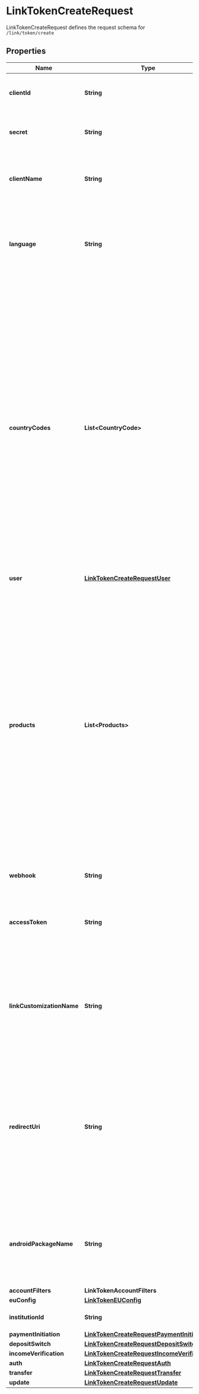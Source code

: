 

# LinkTokenCreateRequest

LinkTokenCreateRequest defines the request schema for `/link/token/create`

## Properties

| Name | Type | Description | Notes |
|------------ | ------------- | ------------- | -------------|
|**clientId** | **String** | Your Plaid API &#x60;client_id&#x60;. The &#x60;client_id&#x60; is required and may be provided either in the &#x60;PLAID-CLIENT-ID&#x60; header or as part of a request body. |  [optional] |
|**secret** | **String** | Your Plaid API &#x60;secret&#x60;. The &#x60;secret&#x60; is required and may be provided either in the &#x60;PLAID-SECRET&#x60; header or as part of a request body. |  [optional] |
|**clientName** | **String** | The name of your application, as it should be displayed in Link. Maximum length of 30 characters. If a value longer than 30 characters is provided, Link will display \&quot;This Application\&quot; instead. |  |
|**language** | **String** | The language that Link should be displayed in.  Supported languages are: - English (&#x60;&#39;en&#39;&#x60;) - French (&#x60;&#39;fr&#39;&#x60;) - Spanish (&#x60;&#39;es&#39;&#x60;) - Dutch (&#x60;&#39;nl&#39;&#x60;) - German(&#x60;&#39;de&#39;&#x60;)  When using a Link customization, the language configured here must match the setting in the customization, or the customization will not be applied. |  |
|**countryCodes** | **List&lt;CountryCode&gt;** | Specify an array of Plaid-supported country codes using the ISO-3166-1 alpha-2 country code standard. Institutions from all listed countries will be shown.  Supported country codes are: &#x60;US&#x60;, &#x60;CA&#x60;, &#x60;DE&#x60;, &#x60;ES&#x60;, &#x60;FR&#x60;, &#x60;GB&#x60;, &#x60;IE&#x60;, &#x60;NL&#x60;. For a complete mapping of supported products by country, see https://plaid.com/global/.  If Link is launched with multiple country codes, only products that you are enabled for in all countries will be used by Link. Note that while all countries are enabled by default in Sandbox and Development, in Production only US and Canada are enabled by default. To gain access to European institutions in the Production environment, [file a product access Support ticket](https://dashboard.plaid.com/support/new/product-and-development/product-troubleshooting/request-product-access) via the Plaid dashboard. If you initialize with a European country code, your users will see the European consent panel during the Link flow.  If using a Link customization, make sure the country codes in the customization match those specified in &#x60;country_codes&#x60;. If both &#x60;country_codes&#x60; and a Link customization are used, the value in &#x60;country_codes&#x60; may override the value in the customization.  If using the Auth features Instant Match, Same-day Micro-deposits, or Automated Micro-deposits, &#x60;country_codes&#x60; must be set to &#x60;[&#39;US&#39;]&#x60;. |  |
|**user** | [**LinkTokenCreateRequestUser**](LinkTokenCreateRequestUser.md) |  |  |
|**products** | **List&lt;Products&gt;** | List of Plaid product(s) you wish to use. If launching Link in update mode, should be omitted; required otherwise.  &#x60;balance&#x60; is *not* a valid value, the Balance product does not require explicit initialization and will automatically be initialized when any other product is initialized.  Only institutions that support *all* requested products will be shown in Link; to maximize the number of institutions listed, it is recommended to initialize Link with the minimal product set required for your use case. Additional products can be added after Link initialization by calling the relevant endpoints. For details and exceptions, see [Choosing when to initialize products](https://plaid.com/docs/link/best-practices/#choosing-when-to-initialize-products).  Note that, unless you have opted to disable Instant Match support, institutions that support Instant Match will also be shown in Link if &#x60;auth&#x60; is specified as a product, even though these institutions do not contain &#x60;auth&#x60; in their product array.  In Production, you will be billed for each product that you specify when initializing Link. Note that a product cannot be removed from an Item once the Item has been initialized with that product. To stop billing on an Item for subscription-based products, such as Liabilities, Investments, and Transactions, remove the Item via &#x60;/item/remove&#x60;. |  [optional] |
|**webhook** | **String** | The destination URL to which any webhooks should be sent. |  [optional] |
|**accessToken** | **String** | The &#x60;access_token&#x60; associated with the Item to update, used when updating or modifying an existing &#x60;access_token&#x60;. Used when launching Link in update mode, when completing the Same-day (manual) Micro-deposit flow, or (optionally) when initializing Link as part of the Payment Initiation (UK and Europe) flow. |  [optional] |
|**linkCustomizationName** | **String** | The name of the Link customization from the Plaid Dashboard to be applied to Link. If not specified, the &#x60;default&#x60; customization will be used. When using a Link customization, the language in the customization must match the language selected via the &#x60;language&#x60; parameter, and the countries in the customization should match the country codes selected via &#x60;country_codes&#x60;. |  [optional] |
|**redirectUri** | **String** | A URI indicating the destination where a user should be forwarded after completing the Link flow; used to support OAuth authentication flows when launching Link in the browser or via a webview. The &#x60;redirect_uri&#x60; should not contain any query parameters. When used in Production or Development, must be an https URI. To specify any subdomain, use &#x60;*&#x60; as a wildcard character, e.g. &#x60;https://_*.example.com/oauth.html&#x60;. If &#x60;android_package_name&#x60; is specified, this field should be left blank.  Note that any redirect URI must also be added to the Allowed redirect URIs list in the [developer dashboard](https://dashboard.plaid.com/team/api). |  [optional] |
|**androidPackageName** | **String** | The name of your app&#39;s Android package. Required if using the &#x60;link_token&#x60; to initialize Link on Android. When creating a &#x60;link_token&#x60; for initializing Link on other platforms, this field must be left blank. Any package name specified here must also be added to the Allowed Android package names setting on the [developer dashboard](https://dashboard.plaid.com/team/api).  |  [optional] |
|**accountFilters** | **LinkTokenAccountFilters** |  |  [optional] |
|**euConfig** | [**LinkTokenEUConfig**](LinkTokenEUConfig.md) |  |  [optional] |
|**institutionId** | **String** | Used for certain Europe-only configurations, as well as certain legacy use cases in other regions. |  [optional] |
|**paymentInitiation** | [**LinkTokenCreateRequestPaymentInitiation**](LinkTokenCreateRequestPaymentInitiation.md) |  |  [optional] |
|**depositSwitch** | [**LinkTokenCreateRequestDepositSwitch**](LinkTokenCreateRequestDepositSwitch.md) |  |  [optional] |
|**incomeVerification** | [**LinkTokenCreateRequestIncomeVerification**](LinkTokenCreateRequestIncomeVerification.md) |  |  [optional] |
|**auth** | [**LinkTokenCreateRequestAuth**](LinkTokenCreateRequestAuth.md) |  |  [optional] |
|**transfer** | [**LinkTokenCreateRequestTransfer**](LinkTokenCreateRequestTransfer.md) |  |  [optional] |
|**update** | [**LinkTokenCreateRequestUpdate**](LinkTokenCreateRequestUpdate.md) |  |  [optional] |



